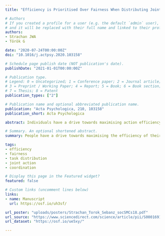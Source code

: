```yaml
---
title: "Efficiency is Prioritised Over Fairness When Distributing Joint Actions"

# Authors
# If you created a profile for a user (e.g. the default `admin` user), write the username (folder name) here 
# and it will be replaced with their full name and linked to their profile.
authors:
- Strachan JWA
- Török G

date: "2020-07-24T00:00:00Z"
doi: "10.1016/j.actpsy.2020.103158"

# Schedule page publish date (NOT publication's date).
publishDate: "2021-01-01T00:00:00Z"

# Publication type.
# Legend: 0 = Uncategorized; 1 = Conference paper; 2 = Journal article;
# 3 = Preprint / Working Paper; 4 = Report; 5 = Book; 6 = Book section;
# 7 = Thesis; 8 = Patent
publication_types: ["2"]

# Publication name and optional abbreviated publication name.
publication: "Acta Psychologica, 210, 103158"
publication_short: Acta Psychologica

abstract: Individuals have a drive towards maximising action efficiency, which is reflected in action choices that minimize movement costs to reach a goal. In joint actions, actors prioritise joint efficiency or coefficiency, maximising the utility of the joint action even if this comes at a cost to themselves. However, it remains an open question whether actors are willing to unilaterally sacrifice their partner’s individual efficiency for the greater good, when forcing a partner to incur additional costs may be interpreted as unfair. In two experiments we explored how participants would choose to distribute a motor task that required either a fair or an unfair distribution of labour. We found that, both whether there was opportunity for reciprocity (Experiment 1) or not (Experiment 2), participants maximised the coefficiency of their joint actions, regardless of how unfair this distribution of labour proved to be regarding the individual action costs. Taken together, our results suggest participants use a rational decision-making framework that prioritises overall efficiency over both individual efficiency and a consideration of fairness.

# Summary. An optional shortened abstract.
summary: People have a drive towards maximising the efficiency of their individual actions, but are also willing to sacrifice their own efficiency to maximise joint utility. One thing that could potentially interfere with this drive towards maximising efficiency is a motivation towards fairness - what happens when the most overall efficient option in a joint action requires an unfair task distribution from the two people involved? In two experiments, we find that people reliably prioritise efficiency over fairness, which supports action planning accounts for joint actions that emphasise rationality.

tags: 
- efficiency
- fairness
- task distribution
- joint action 
- coordination

# Display this page in the Featured widget?
featured: false

# Custom links (uncomment lines below)
links:
- name: Manuscript
  url: https://osf.io/uh3sf/

url_poster: "uploads/posters/Strachan_Torok_Sebanz_socSMCs18.pdf"
url_source: "https://www.sciencedirect.com/science/article/pii/S0001691820300512"
url_dataset: "https://osf.io/ue5xy/"

---
```



